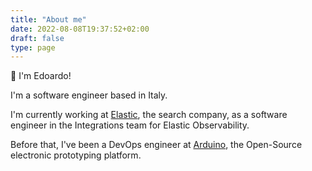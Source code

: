 ```yaml
---
title: "About me"
date: 2022-08-08T19:37:52+02:00
draft: false
type: page
---
```


👋 I'm Edoardo!

I'm a software engineer based in Italy.

I'm currently working at [Elastic](https://www.elastic.co/), the search company, as a software engineer in the Integrations team for Elastic Observability.

Before that, I've been a DevOps engineer at [Arduino](https://www.arduino.cc/), the Open-Source electronic prototyping platform.